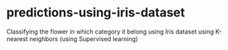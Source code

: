 # predictions-using-iris-dataset
 Classifying the flower in which category it belong using Iris dataset using K-nearest neighbors (using Supervised learning)
